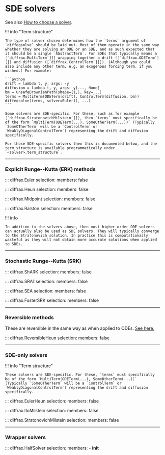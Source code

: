 # SDE solvers

See also [How to choose a solver](../../usage/how-to-choose-a-solver.md#stochastic-differential-equations).

!!! info "Term structure"

    The type of solver chosen determines how the `terms` argument of `diffeqsolve` should be laid out. Most of them operate in the same way whether they are solving an ODE or an SDE, and as such expected that it should be a single `AbstractTerm`. For SDEs that typically means a [`diffrax.MultiTerm`][] wrapping together a drift ([`diffrax.ODETerm`][]) and diffusion ([`diffrax.ControlTerm`][]). (Although you could also include any other term, e.g. an exogenous forcing term, if you wished.) For example:

    ```python
    drift = lambda t, y, args: -y
    diffusion = lambda t, y, args: y[..., None]
    bm = UnsafeBrownianPath(shape=(1,), key=...)
    terms = MultiTerm(ODETerm(drift), ControlTerm(diffusion, bm))
    diffeqsolve(terms, solver=Euler(), ...)
    ```

    Some solvers are SDE-specific. For these, such as for example [`diffrax.StratonovichMilstein`][], then `terms` must specifically be of the form `MultiTerm(ODETerm(...), SomeOtherTerm(...))` (Typically `SomeOTherTerm` will be a `ControlTerm` or `WeaklyDiagonalControlTerm`) representing the drift and diffusion specifically.

    For those SDE-specific solvers then this is documented below, and the term structure is available programmatically under `<solver>.term_structure`.

---

### Explicit Runge--Kutta (ERK) methods

::: diffrax.Euler
    selection:
        members: false

::: diffrax.Heun
    selection:
        members: false

::: diffrax.Midpoint
    selection:
        members: false

::: diffrax.Ralston
    selection:
        members: false

!!! info

    In addition to the solvers above, then most higher-order ODE solvers can actually also be used as SDE solvers. They will typically converge to the Stratonovich solution. In practice this is computationally wasteful as they will not obtain more accurate solutions when applied to SDEs.

---

### Stochastic Runge--Kutta (SRK)

::: diffrax.ShARK
    selection:
        members: false

::: diffrax.SRA1
    selection:
        members: false

::: diffrax.SEA
    selection:
        members: false

::: diffrax.FosterSRK
    selection:
        members: false

---

### Reversible methods

These are reversible in the same way as when applied to ODEs. [See here.](./ode_solvers.md#reversible-methods)

::: diffrax.ReversibleHeun
    selection:
        members: false

---

### SDE-only solvers

!!! info "Term structure"

    These solvers are SDE-specific. For these, `terms` must specifically be of the form `MultiTerm(ODETerm(...), SomeOtherTerm(...))` (Typically `SomeOTherTerm` will be a `ControlTerm` or `WeaklyDiagonalControlTerm`) representing the drift and diffusion specifically.


::: diffrax.EulerHeun
    selection:
        members: false

::: diffrax.ItoMilstein
    selection:
        members: false

::: diffrax.StratonovichMilstein
    selection:
        members: false

---

### Wrapper solvers

::: diffrax.HalfSolver
    selection:
        members:
            - __init__

